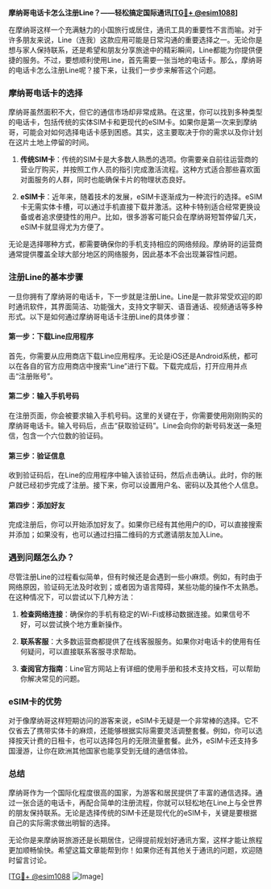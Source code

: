 **摩纳哥电话卡怎么注册Line？——轻松搞定国际通讯[[TG💪+ @esim1088](https://t.me/s/esim1088)]**

在摩纳哥这样一个充满魅力的小国旅行或居住，通讯工具的重要性不言而喻。对于许多朋友来说，Line（连我）这款应用可能是日常沟通的重要选择之一。无论你是想与家人保持联系，还是希望和朋友分享旅途中的精彩瞬间，Line都能为你提供便捷的服务。不过，要想顺利使用Line，首先需要一张当地的电话卡。那么，摩纳哥的电话卡怎么注册Line呢？接下来，让我们一步步来解答这个问题。

### 摩纳哥电话卡的选择

摩纳哥虽然面积不大，但它的通信市场却非常成熟。在这里，你可以找到多种类型的电话卡，包括传统的实体SIM卡和更现代的eSIM卡。如果你是第一次来到摩纳哥，可能会对如何选择电话卡感到困惑。其实，这主要取决于你的需求以及你计划在这片土地上停留的时间。

1. **传统SIM卡**：传统的SIM卡是大多数人熟悉的选项。你需要亲自前往运营商的营业厅购买，并按照工作人员的指引完成激活流程。这种方式适合那些喜欢面对面服务的人群，同时也能确保卡片的物理状态良好。
   
2. **eSIM卡**：近年来，随着技术的发展，eSIM卡逐渐成为一种流行的选择。eSIM卡无需实体卡槽，可以通过手机直接下载并激活。这种卡特别适合经常更换设备或者追求便捷性的用户。比如，很多游客可能只会在摩纳哥短暂停留几天，eSIM卡就显得尤为方便了。

无论是选择哪种方式，都需要确保你的手机支持相应的网络频段。摩纳哥的运营商通常提供覆盖全球大部分地区的网络服务，因此基本不会出现兼容性问题。

### 注册Line的基本步骤

一旦你拥有了摩纳哥的电话卡，下一步就是注册Line。Line是一款非常受欢迎的即时通讯软件，其界面简洁、功能强大，支持文字聊天、语音通话、视频通话等多种形式。以下是如何通过摩纳哥电话卡注册Line的具体步骤：

#### 第一步：下载Line应用程序
首先，你需要从应用商店下载Line应用程序。无论是iOS还是Android系统，都可以在各自的官方应用商店中搜索“Line”进行下载。下载完成后，打开应用并点击“注册账号”。

#### 第二步：输入手机号码
在注册页面，你会被要求输入手机号码。这里的关键在于，你需要使用刚刚购买的摩纳哥电话卡。输入号码后，点击“获取验证码”。Line会向你的新号码发送一条短信，包含一个六位数的验证码。

#### 第三步：验证信息
收到验证码后，在Line的应用程序中输入该验证码，然后点击确认。此时，你的账户就已经初步完成了注册。接下来，你可以设置用户名、密码以及其他个人信息。

#### 第四步：添加好友
完成注册后，你可以开始添加好友了。如果你已经有其他用户的ID，可以直接搜索并添加；如果没有，也可以通过扫描二维码的方式邀请朋友加入Line。

### 遇到问题怎么办？

尽管注册Line的过程看似简单，但有时候还是会遇到一些小麻烦。例如，有时由于网络原因，验证码无法及时收到；或者因为语言障碍，某些功能的操作不太熟悉。在这种情况下，可以尝试以下几种方法：

1. **检查网络连接**：确保你的手机有稳定的Wi-Fi或移动数据连接。如果信号不好，可以尝试换个地方重新操作。
   
2. **联系客服**：大多数运营商都提供了在线客服服务。如果你对电话卡的使用有任何疑问，可以直接联系客服寻求帮助。

3. **查阅官方指南**：Line官方网站上有详细的使用手册和技术支持文档，可以帮助你解决常见的问题。

### eSIM卡的优势

对于像摩纳哥这样短期访问的游客来说，eSIM卡无疑是一个非常棒的选择。它不仅省去了携带实体卡的麻烦，还能够根据实际需要灵活调整套餐。例如，你可以选择按天计费的日租卡，也可以选择包月的无限流量套餐。此外，eSIM卡还支持多国漫游，让你在欧洲其他国家也能享受到无缝的通信体验。

### 总结

摩纳哥作为一个国际化程度很高的国家，为游客和居民提供了丰富的通信选择。通过一张合适的电话卡，再配合简单的注册流程，你就可以轻松地在Line上与全世界的朋友保持联系。无论是选择传统的SIM卡还是现代化的eSIM卡，关键是要根据自己的实际需求做出明智的选择。

无论你是来摩纳哥旅游还是长期居住，记得提前规划好通讯方案，这样才能让旅程更加顺畅愉快。希望这篇文章能帮到你！如果你还有其他关于通讯的问题，欢迎随时留言讨论。

[[TG💪+ @esim1088](https://t.me/s/esim1088) ![Image](https://i.postimg.cc/4NQfJmqS/Snipaste-2025-05-13-00-14-12.png)]